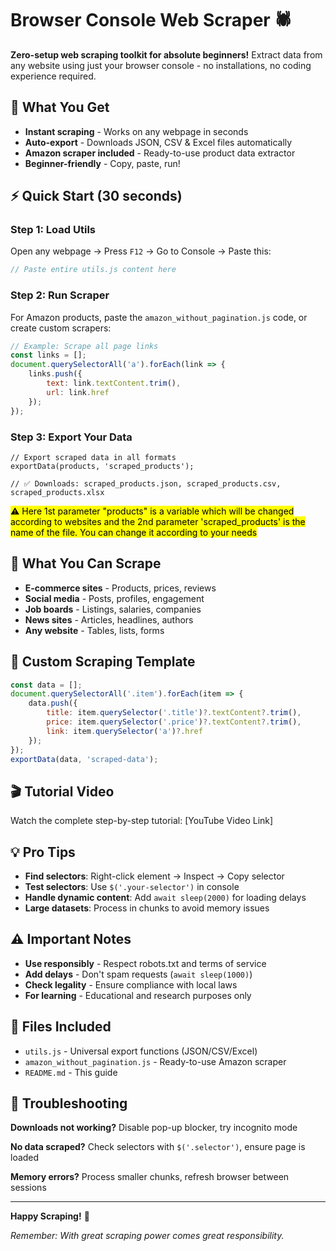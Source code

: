 # Browser Console Web Scraper 🕷️

**Zero-setup web scraping toolkit for absolute beginners!** Extract data from any website using just your browser console - no installations, no coding experience required.

## 🚀 What You Get

- **Instant scraping** - Works on any webpage in seconds
- **Auto-export** - Downloads JSON, CSV & Excel files automatically  
- **Amazon scraper included** - Ready-to-use product data extractor
- **Beginner-friendly** - Copy, paste, run!

## ⚡ Quick Start (30 seconds)

### Step 1: Load Utils
Open any webpage → Press `F12` → Go to Console → Paste this:

```javascript
// Paste entire utils.js content here
```

### Step 2: Run Scraper  
For Amazon products, paste the `amazon_without_pagination.js` code, or create custom scrapers:

```javascript
// Example: Scrape all page links
const links = [];
document.querySelectorAll('a').forEach(link => {
    links.push({
        text: link.textContent.trim(),
        url: link.href
    });
});

```

### Step 3: Export Your Data
```
// Export scraped data in all formats
exportData(products, 'scraped_products');

// ✅ Downloads: scraped_products.json, scraped_products.csv, scraped_products.xlsx
```
<mark>⚠️ Here 1st parameter "products" is a variable which will be changed according to websites and the 2nd parameter 'scraped_products' is the name of the file. You can change it according to your needs</mark>

## 🎯 What You Can Scrape

- **E-commerce sites** - Products, prices, reviews
- **Social media** - Posts, profiles, engagement  
- **Job boards** - Listings, salaries, companies
- **News sites** - Articles, headlines, authors
- **Any website** - Tables, lists, forms

## 🔧 Custom Scraping Template

```javascript
const data = [];
document.querySelectorAll('.item').forEach(item => {
    data.push({
        title: item.querySelector('.title')?.textContent?.trim(),
        price: item.querySelector('.price')?.textContent?.trim(),
        link: item.querySelector('a')?.href
    });
});
exportData(data, 'scraped-data');
```

## 🎬 Tutorial Video

Watch the complete step-by-step tutorial: [YouTube Video Link]

## 💡 Pro Tips

- **Find selectors**: Right-click element → Inspect → Copy selector
- **Test selectors**: Use `$('.your-selector')` in console
- **Handle dynamic content**: Add `await sleep(2000)` for loading delays
- **Large datasets**: Process in chunks to avoid memory issues

## ⚠️ Important Notes

- **Use responsibly** - Respect robots.txt and terms of service
- **Add delays** - Don't spam requests (`await sleep(1000)`)
- **Check legality** - Ensure compliance with local laws
- **For learning** - Educational and research purposes only

## 📁 Files Included

- `utils.js` - Universal export functions (JSON/CSV/Excel)
- `amazon_without_pagination.js` - Ready-to-use Amazon scraper
- `README.md` - This guide

## 🚨 Troubleshooting

**Downloads not working?** Disable pop-up blocker, try incognito mode

**No data scraped?** Check selectors with `$('.selector')`, ensure page is loaded

**Memory errors?** Process smaller chunks, refresh browser between sessions

---

**Happy Scraping!** 🎉 

*Remember: With great scraping power comes great responsibility.*
